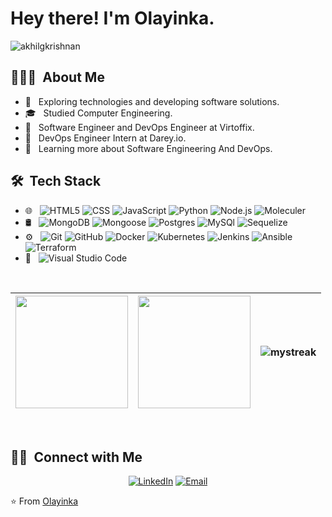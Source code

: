 # Hey there! I'm Olayinka.

<p align="left"> <img src="https://komarev.com/ghpvc/?username=Horleryheancarh" alt="akhilgkrishnan" /> </p>

## 👨🏻‍💻 &nbsp;About Me 

- 🤔 &nbsp; Exploring technologies and developing software solutions.
- 🎓 &nbsp; Studied Computer Engineering.
- 💼 &nbsp; Software Engineer and DevOps Engineer at Virtoffix.
- 💼 &nbsp; DevOps Engineer Intern at Darey.io.
- 🌱 &nbsp; Learning more about Software Engineering And DevOps.

## 🛠 &nbsp;Tech Stack

- 🌐 &nbsp;
  ![HTML5](https://img.shields.io/badge/-HTML5-333333?style=flat&logo=HTML5)
  ![CSS](https://img.shields.io/badge/-CSS-333333?style=flat&logo=CSS3&logoColor=1572B6)
  ![JavaScript](https://img.shields.io/badge/-JavaScript-333333?style=flat&logo=javascript)
  ![Python](https://img.shields.io/badge/-Python-333333?style=flat&logo=python)
  ![Node.js](https://img.shields.io/badge/-Node.js-333333?style=flat&logo=node.js)
  ![Moleculer](https://img.shields.io/badge/-Moleculer-333333?style=flat&logo=moleculer)
- 🛢 &nbsp;
  ![MongoDB](https://img.shields.io/badge/-MongoDB-333333?style=flat&logo=mongodb)
  ![Mongoose](https://img.shields.io/badge/-Mongoose-333333?style=flat&logo=mongodb)
  ![Postgres](https://img.shields.io/badge/-PostgreSQL-333333?style=flat&logo=postgresql)
  ![MySQl](https://img.shields.io/badge/-MySQL-333333?style=flat&logo=mysql)
  ![Sequelize](https://img.shields.io/badge/-Sequelize-333333?style=flat&logo=sequelize)
- ⚙️ &nbsp;
  ![Git](https://img.shields.io/badge/-Git-333333?style=flat&logo=git)
  ![GitHub](https://img.shields.io/badge/-GitHub-333333?style=flat&logo=github)
  ![Docker](https://img.shields.io/badge/-Docker-333333?logo=docker&style=flat)
  ![Kubernetes](https://img.shields.io/badge/-Kubernetes-333333?logo=kubernetes&style=flat)
  ![Jenkins](https://img.shields.io/badge/-Jenkins-333333?logo=jenkins&style=flat)
  ![Ansible](https://img.shields.io/badge/-Ansible-333333?logo=ansible&style=flat)
  ![Terraform](https://img.shields.io/badge/-Terraform-333333?logo=terraform&style=flat)
- 🔧 &nbsp;
  ![Visual Studio Code](https://img.shields.io/badge/-Visual%20Studio%20Code-333333?style=flat&logo=visual-studio-code&logoColor=007ACC)


<br/>

| <img height="180em" src="https://github-readme-stats.vercel.app/api?username=Horleryheancarh&theme=tokyonight&show_icons=true&layout=compact" /> | <img height="180em" src="https://github-readme-stats.vercel.app/api/top-langs/?username=Horleryheancarh&theme=tokyonight&layout=compact" /> | <img src="https://github-readme-streak-stats.herokuapp.com/?user=Horleryheancarh&theme=tokyonight" alt="mystreak"/> |
|-----------------|-----------------|-------------------|

<br/>

## 🤝🏻 &nbsp;Connect with Me 

<p align="center">
<a href="https://www.linkedin.com/in/horleryheancarh/"><img alt="LinkedIn" src="https://img.shields.io/badge/LinkedIn-Olayinka Oladipo-blue?style=flat-square&logo=linkedin"></a>
<a href="mailto:oladipoolayinka7@gmail.com"><img alt="Email" src="https://img.shields.io/badge/Email-oladipoolayinka7@gmail.com-blue?style=flat-square&logo=gmail"></a>
</p >

⭐️ From [Olayinka](https://github.com/Horleryheancarh)

